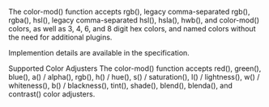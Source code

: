The color-mod() function accepts rgb(), legacy comma-separated rgb(), rgba(), hsl(), legacy comma-separated hsl(), hsla(), hwb(), and color-mod() colors, as well as 3, 4, 6, and 8 digit hex colors, and named colors without the need for additional plugins.

Implemention details are available in the specification.

Supported Color Adjusters
The color-mod() function accepts red(), green(), blue(), a() / alpha(), rgb(), h() / hue(), s() / saturation(), l() / lightness(), w() / whiteness(), b() / blackness(), tint(), shade(), blend(), blenda(), and contrast() color adjusters.